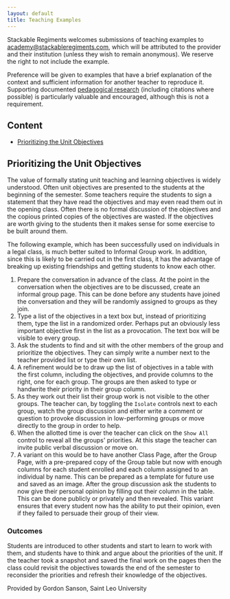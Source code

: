 ```yaml
---
layout: default
title: Teaching Examples
---
```


Stackable Regiments welcomes submissions of teaching examples to <a href="mailto:academy@stackableregiments.com">academy@stackableregiments.com</a>, which will be attributed to the provider and their institution (unless they wish to remain anonymous).  We reserve the right to not include the example.

Preference will be given to examples that have a brief explanation of the context and sufficient information for another teacher to reproduce it.  Supporting documented [pedagogical research](academy-pedagogy.html) (including citations where possible) is particularly valuable and encouraged, although this is not a requirement. 

## Content

- [Prioritizing the Unit Objectives](#prioritizing-the-unit-objectives)

## Prioritizing the Unit Objectives

The value of formally stating unit teaching and learning objectives is widely understood. Often unit objectives are presented to the students at the beginning of the semester. Some teachers require the students to sign a statement that they have read the objectives and may even read them out in the opening class. Often there is no formal discussion of the objectives and the copious printed copies of the objectives are wasted. If the objectives are worth giving to the students then it makes sense for some exercise to be built around them. 

The following example, which has been successfully used on individuals in a legal class, is much better suited to Informal Group work. In addition, since this is likely to be carried out in the first class, it has the advantage of breaking up existing friendships and getting students to know each other.

1. Prepare the conversation in advance of the class. At the point in the conversation when the objectives are to be discussed, create an informal group page. This can be done before any students have joined the conversation and they will be randomly assigned to groups as they join.
2. Type a list of the objectives in a text box but, instead of prioritizing them, type the list in a randomized order. Perhaps put an obviously less important objective first in the list as a provocation. The text box will be visible to every group.
3. Ask the students to find and sit with the other members of the group and prioritize the objectives. They can simply write a number next to the teacher provided list or type their own list.
4. A refinement would be to draw up the list of objectives in a table with the first column, including the objectives, and provide columns to the right, one for each group. The groups are then asked to type or handwrite their priority in their group column.
5. As they work out their list their group work is not visible to the other groups. The teacher can, by toggling the <code>Isolate</code> controls next to each group, watch the group discussion and either write a comment or question to provoke discussion in low-performing groups or move directly to the group in order to help.
6. When the allotted time is over the teacher can click on the <code>Show All</code> control to reveal all the groups' priorities. At this stage the teacher can invite public verbal discussion or move on.
7. A variant on this would be to have another Class Page, after the Group Page, with a pre-prepared copy of the Group table but now with enough columns for each student enrolled and each column assigned to an individual by name. This can be prepared as a template for future use and saved as an image. After the group discussion ask the students to now give their personal opinion by filling out their column in the table. This can be done publicly or privately and then revealed. This variant ensures that every student now has the ability to put their opinion, even if they failed to persuade their group of their view.

### Outcomes
 
Students are introduced to other students and start to learn to work with them, and students have to think and argue about the priorities of the unit. If the teacher took a snapshot and saved the final work on the pages then the class could revisit the objectives towards the end of the semester to reconsider the priorities and refresh their knowledge of the objectives.

<div class="attribution">Provided by Gordon Sanson, Saint Leo University</div>